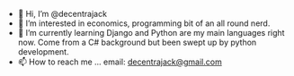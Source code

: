 - 👋 Hi, I’m @decentrajack
- 👀 I’m interested in economics, programming bit of an all round nerd. 
- 🌱 I’m currently learning Django and Python are my main languages right now. Come from a C# background but been swept up by python development.
- 📫 How to reach me ...
email: decentrajack@gmail.com

